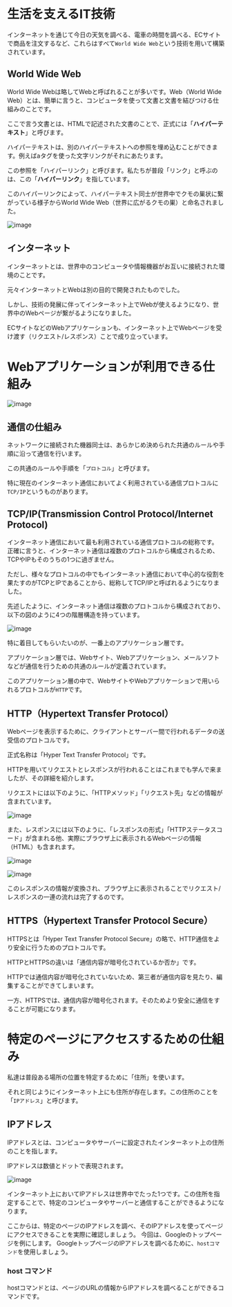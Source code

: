 # 生活を支えるIT技術

インターネットを通じて今日の天気を調べる、電車の時間を調べる、ECサイトで商品を注文するなど、これらはすべて`World Wide Web`という技術を用いて構築されています。

##  World Wide Web

World Wide Webは略してWebと呼ばれることが多いです。Web（World Wide Web）とは、簡単に言うと、コンピュータを使って文書と文書を結びつける仕組みのことです。

ここで言う文書とは、HTMLで記述された文書のことで、正式には「**ハイパーテキスト**」と呼びます。

ハイパーテキストは、別のハイパーテキストへの参照を埋め込むことができます。例えばaタグを使った文字リンクがそれにあたります。

この参照を「ハイパーリンク」と呼びます。私たちが普段「リンク」と呼ぶのは、この「**ハイパーリンク**」を指しています。

このハイパーリンクによって、ハイパーテキスト同士が世界中でクモの巣状に繋がっている様子からWorld Wide Web（世界に広がるクモの巣）と命名されました。

![image](https://github.com/koharayuki/til/assets/132040884/532dd1e7-e2c4-46c7-b2e9-76ddd4129c1e)

## インターネット

インターネットとは、世界中のコンピュータや情報機器がお互いに接続された環境のことです。

元々インターネットとWebは別の目的で開発されたものでした。

しかし、技術の発展に伴ってインターネット上でWebが使えるようになり、世界中のWebページが繋がるようになりました。

ECサイトなどのWebアプリケーションも、インターネット上でWebページを受け渡す（リクエスト/レスポンス）ことで成り立っています。  
  
  
# Webアプリケーションが利用できる仕組み

![image](https://github.com/koharayuki/til/assets/132040884/2ff472f7-81ea-44e7-849e-05491ec2a35d)

## 通信の仕組み


ネットワークに接続された機器同士は、あらかじめ決められた共通のルールや手順に沿って通信を行います。

この共通のルールや手順を「`プロトコル`」と呼びます。

特に現在のインターネット通信においてよく利用されている通信プロトコルに`TCP/IP`というものがあります。

## TCP/IP(Transmission Control Protocol/Internet Protocol)

インターネット通信において最も利用されている通信プロトコルの総称です。
正確に言うと、インターネット通信は複数のプロトコルから構成されるため、TCPやIPもそのうちの1つに過ぎません。

ただし、様々なプロトコルの中でもインターネット通信において中心的な役割を果たすのがTCPとIPであることから、総称してTCP/IPと呼ばれるようになりました。

先述したように、インターネット通信は複数のプロトコルから構成されており、以下の図のように4つの階層構造を持っています。

![image](https://github.com/koharayuki/til/assets/132040884/e1fa221a-292f-4b8f-a10a-1c320abc6ff4)

特に着目してもらいたいのが、一番上のアプリケーション層です。

アプリケーション層では、Webサイト、Webアプリケーション、メールソフトなどが通信を行うための共通のルールが定義されています。

このアプリケーション層の中で、WebサイトやWebアプリケーションで用いられるプロトコルが`HTTP`です。

##  HTTP（Hypertext Transfer Protocol）

Webページを表示するために、クライアントとサーバー間で行われるデータの送受信のプロトコルです。

正式名称は「Hyper Text Transfer Protocol」です。

HTTPを用いてリクエストとレスポンスが行われることはこれまでも学んで来ましたが、その詳細を紹介します。

リクエストには以下のように、「HTTPメソッド」「リクエスト先」などの情報が含まれています。

![image](https://github.com/koharayuki/til/assets/132040884/76c157e4-2cac-444d-85b6-b12485127602)

また、レスポンスには以下のように、「レスポンスの形式」「HTTPステータスコード」が含まれる他、実際にブラウザ上に表示されるWebページの情報（HTML）も含まれます。

![image](https://github.com/koharayuki/til/assets/132040884/7a9b1433-cbf6-4cc6-9c66-2328c4a3f9be)

![image](https://github.com/koharayuki/til/assets/132040884/b0c9b27c-a8ee-4a20-948a-0780619348f3)

このレスポンスの情報が変換され、ブラウザ上に表示されることでリクエスト/レスポンスの一連の流れは完了するのです。

## HTTPS（Hypertext Transfer Protocol Secure）

HTTPSとは「Hyper Text Transfer Protocol Secure」の略で、HTTP通信をより安全に行うためのプロトコルです。

HTTPとHTTPSの違いは「通信内容が暗号化されているか否か」です。

HTTPでは通信内容が暗号化されていないため、第三者が通信内容を見たり、編集することができてしまいます。

一方、HTTPSでは、通信内容が暗号化されます。そのためより安全に通信をすることが可能になります。  
  

# 特定のページにアクセスするための仕組み

私達は普段ある場所の位置を特定するために「住所」を使います。

それと同じようにインターネット上にも住所が存在します。この住所のことを「`IPアドレス`」と呼びます。

##  IPアドレス

IPアドレスとは、コンピュータやサーバーに設定されたインターネット上の住所のことを指します。

IPアドレスは数値とドットで表現されます。

![image](https://github.com/koharayuki/til/assets/132040884/82bfd63a-004e-48a0-acfd-534e58d36617)

インターネット上においてIPアドレスは世界中でたった1つです。この住所を指定することで、特定のコンピュータやサーバーと通信することができるようになります。

ここからは、特定のページのIPアドレスを調べ、そのIPアドレスを使ってページにアクセスできることを実際に確認しましょう。
今回は、Googleのトップページを例にします。
GoogleトップページのIPアドレスを調べるために、`hostコマンド`を使用しましょう。

###  host コマンド

hostコマンドとは、ページのURLの情報からIPアドレスを調べることができるコマンドです。














